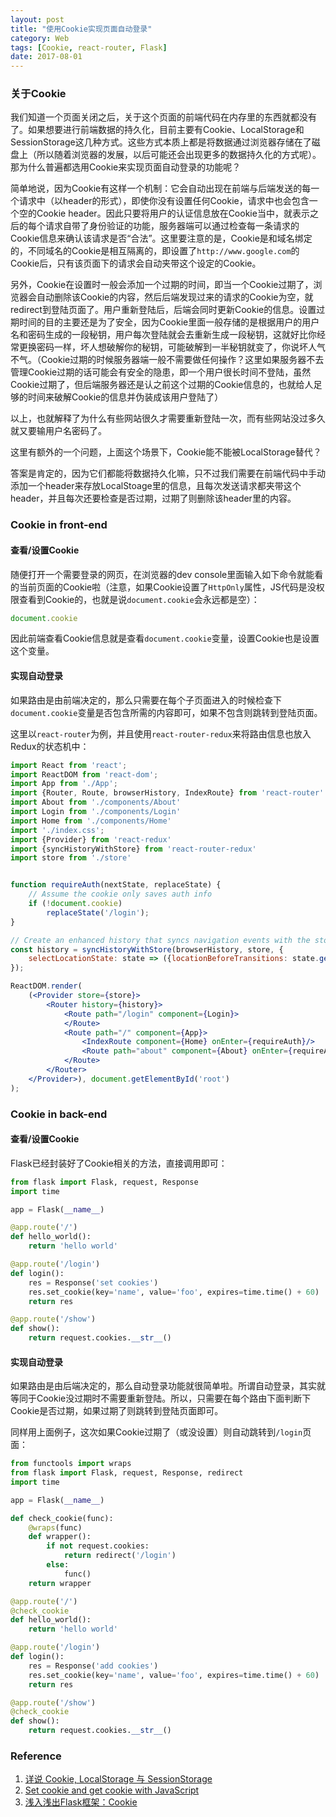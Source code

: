 ```yaml
---
layout: post
title: "使用Cookie实现页面自动登录"
category: Web
tags: [Cookie, react-router, Flask]
date: 2017-08-01
---
```


### 关于Cookie

我们知道一个页面关闭之后，关于这个页面的前端代码在内存里的东西就都没有了。如果想要进行前端数据的持久化，目前主要有Cookie、LocalStorage和SessionStorage这几种方式。这些方式本质上都是将数据通过浏览器存储在了磁盘上（所以随着浏览器的发展，以后可能还会出现更多的数据持久化的方式呢）。那为什么普遍都选用Cookie来实现页面自动登录的功能呢？

简单地说，因为Cookie有这样一个机制：它会自动出现在前端与后端发送的每一个请求中（以header的形式），即使你没有设置任何Cookie，请求中也会包含一个空的Cookie header。因此只要将用户的认证信息放在Cookie当中，就表示之后的每个请求自带了身份验证的功能，服务器端可以通过检查每一条请求的Cookie信息来确认该请求是否“合法”。这里要注意的是，Cookie是和域名绑定的，不同域名的Cookie是相互隔离的，即设置了`http://www.google.com`的Cookie后，只有该页面下的请求会自动夹带这个设定的Cookie。

另外，Cookie在设置时一般会添加一个过期的时间，即当一个Cookie过期了，浏览器会自动删除该Cookie的内容，然后后端发现过来的请求的Cookie为空，就redirect到登陆页面了。用户重新登陆后，后端会同时更新Cookie的信息。设置过期时间的目的主要还是为了安全，因为Cookie里面一般存储的是根据用户的用户名和密码生成的一段秘钥，用户每次登陆就会去重新生成一段秘钥，这就好比你经常更换密码一样，坏人想破解你的秘钥，可能破解到一半秘钥就变了，你说坏人气不气。（Cookie过期的时候服务器端一般不需要做任何操作？这里如果服务器不去管理Cookie过期的话可能会有安全的隐患，即一个用户很长时间不登陆，虽然Cookie过期了，但后端服务器还是认之前这个过期的Cookie信息的，也就给人足够的时间来破解Cookie的信息并伪装成该用户登陆了）

以上，也就解释了为什么有些网站很久才需要重新登陆一次，而有些网站没过多久就又要输用户名密码了。

<!--break-->

这里有额外的一个问题，上面这个场景下，Cookie能不能被LocalStorage替代？

答案是肯定的，因为它们都能将数据持久化嘛，只不过我们需要在前端代码中手动添加一个header来存放LocalStoage里的信息，且每次发送请求都夹带这个header，并且每次还要检查是否过期，过期了则删除该header里的内容。

### Cookie in front-end

#### 查看/设置Cookie

随便打开一个需要登录的网页，在浏览器的dev console里面输入如下命令就能看的当前页面的Cookie啦（注意，如果Cookie设置了`HttpOnly`属性，JS代码是没权限查看到Cookie的，也就是说`document.cookie`会永远都是空）：

```javascript
document.cookie
```

因此前端查看Cookie信息就是查看`document.cookie`变量，设置Cookie也是设置这个变量。

#### 实现自动登录

如果路由是由前端决定的，那么只需要在每个子页面进入的时候检查下`document.cookie`变量是否包含所需的内容即可，如果不包含则跳转到登陆页面。

这里以`react-router`为例，并且使用`react-router-redux`来将路由信息也放入Redux的状态机中：

```jsx
import React from 'react';
import ReactDOM from 'react-dom';
import App from './App';
import {Router, Route, browserHistory, IndexRoute} from 'react-router'
import About from './components/About'
import Login from './components/Login'
import Home from './components/Home'
import './index.css';
import {Provider} from 'react-redux'
import {syncHistoryWithStore} from 'react-router-redux'
import store from './store'


function requireAuth(nextState, replaceState) {
    // Assume the cookie only saves auth info
    if (!document.cookie)
        replaceState('/login');
}

// Create an enhanced history that syncs navigation events with the store
const history = syncHistoryWithStore(browserHistory, store, {
    selectLocationState: state => ({locationBeforeTransitions: state.get('routing').get('locationBeforeTransitions')})
});

ReactDOM.render(
    (<Provider store={store}>
        <Router history={history}>
            <Route path="/login" component={Login}>
            </Route>
            <Route path="/" component={App}>
                <IndexRoute component={Home} onEnter={requireAuth}/>
                <Route path="about" component={About} onEnter={requireAuth}/>
            </Route>
        </Router>
    </Provider>), document.getElementById('root')
);
```

### Cookie in back-end

#### 查看/设置Cookie

Flask已经封装好了Cookie相关的方法，直接调用即可：

```python
from flask import Flask, request, Response
import time

app = Flask(__name__)

@app.route('/')
def hello_world():
    return 'hello world'

@app.route('/login')
def login():
    res = Response('set cookies')
    res.set_cookie(key='name', value='foo', expires=time.time() + 60)
    return res

@app.route('/show')
def show():
    return request.cookies.__str__()
```

#### 实现自动登录

如果路由是由后端决定的，那么自动登录功能就很简单啦。所谓自动登录，其实就等同于Cookie没过期时不需要重新登陆。所以，只需要在每个路由下面判断下Cookie是否过期，如果过期了则跳转到登陆页面即可。

同样用上面例子，这次如果Cookie过期了（或没设置）则自动跳转到`/login`页面：

```python
from functools import wraps
from flask import Flask, request, Response, redirect
import time

app = Flask(__name__)

def check_cookie(func):
    @wraps(func)
    def wrapper():
        if not request.cookies:
            return redirect('/login')
        else:
            func()
    return wrapper

@app.route('/')
@check_cookie
def hello_world():
    return 'hello world'

@app.route('/login')
def login():
    res = Response('add cookies')
    res.set_cookie(key='name', value='foo', expires=time.time() + 60)
    return res

@app.route('/show')
@check_cookie
def show():
    return request.cookies.__str__()
```

### Reference

1. [详说 Cookie, LocalStorage 与 SessionStorage](http://jerryzou.com/posts/cookie-and-web-storage/)
2. [Set cookie and get cookie with JavaScript](https://stackoverflow.com/questions/14573223/set-cookie-and-get-cookie-with-javascript)
3. [浅入浅出Flask框架：Cookie](http://www.letiantian.me/2014-06-28-flask-cookie/)